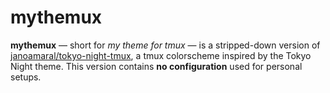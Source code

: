 # mythemux
**mythemux** — short for *my theme for tmux* — is a stripped-down version of [janoamaral/tokyo-night-tmux](https://github.com/janoamaral/tokyo-night-tmux), a tmux colorscheme inspired by the Tokyo Night theme.
This version contains **no configuration** used for personal setups.
